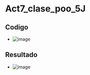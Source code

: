 # Act7_clase_poo_5J
## Codigo
- ![image](https://github.com/user-attachments/assets/73547e16-4cd1-4822-be5c-928a7668944d)
## Resultado
- ![image](https://github.com/user-attachments/assets/8dd5cb9e-cc0c-4db6-9b1f-39561e40a081)
